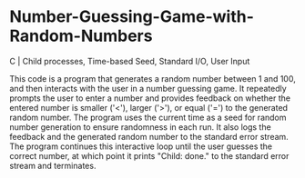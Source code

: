 # Number-Guessing-Game-with-Random-Numbers
C | Child processes, Time-based Seed, Standard I/O, User Input

This code is a program that generates a random number between 1 and 100, and then interacts with the user in a number guessing game. It repeatedly prompts the user to enter a number and provides feedback on whether the entered number is smaller ('<'), larger ('>'), or equal ('=') to the generated random number. The program uses the current time as a seed for random number generation to ensure randomness in each run. It also logs the feedback and the generated random number to the standard error stream. The program continues this interactive loop until the user guesses the correct number, at which point it prints "Child: done." to the standard error stream and terminates.
